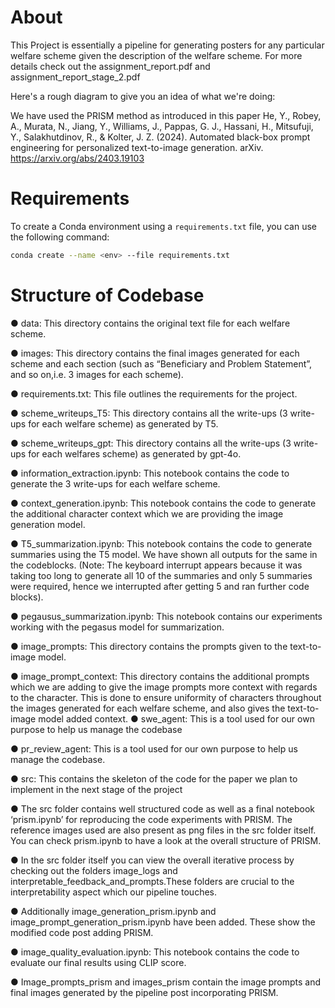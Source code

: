 # About
This Project is essentially a pipeline for generating posters for any particular welfare scheme given the description of the welfare scheme. For more details check out the assignment_report.pdf and assignment_report_stage_2.pdf

Here's a rough diagram to give you an idea of what we're doing:

We have used the PRISM method as introduced in this paper
He, Y., Robey, A., Murata, N., Jiang, Y., Williams, J., Pappas, G. J., Hassani, H., Mitsufuji, Y., Salakhutdinov, R., & Kolter, J. Z. (2024). Automated black-box prompt engineering for personalized text-to-image generation. arXiv. https://arxiv.org/abs/2403.19103

# Requirements
To create a Conda environment using a `requirements.txt` file, you can use the following command:

```bash
conda create --name <env> --file requirements.txt
```

# Structure of Codebase

● data: This directory contains the original text file for each welfare scheme.

● images: This directory contains the final images generated for each scheme and
each section (such as “Beneficiary and Problem Statement”, and so on,i.e. 3
images for each scheme).

● requirements.txt: This file outlines the requirements for the project.

● scheme_writeups_T5: This directory contains all the write-ups (3 write-ups for
each welfare scheme) as generated by T5.

● scheme_writeups_gpt: This directory contains all the write-ups (3 write-ups for
each welfares scheme) as generated by gpt-4o.

● information_extraction.ipynb: This notebook contains the code to generate the 3
write-ups for each welfare scheme.

● context_generation.ipynb: This notebook contains the code to generate the
additional character context which we are providing the image generation model.

● T5_summarization.ipynb: This notebook contains the code to generate
summaries using the T5 model. We have shown all outputs for the same in the
codeblocks. (Note: The keyboard interrupt appears because it was taking too
long to generate all 10 of the summaries and only 5 summaries were required,
hence we interrupted after getting 5 and ran further code blocks).

● pegausus_summarization.ipynb: This notebook contains our experiments
working with the pegasus model for summarization.

● image_prompts: This directory contains the prompts given to the text-to-image
model.

● image_prompt_context: This directory contains the additional prompts which we
are adding to give the image prompts more context with regards to the character.
This is done to ensure uniformity of characters throughout the images generated
for each welfare scheme, and also gives the text-to-image model added context.
● swe_agent: This is a tool used for our own purpose to help us manage the
codebase

● pr_review_agent: This is a tool used for our own purpose to help us manage the
codebase.

● src: This contains the skeleton of the code for the paper we plan to implement in
the next stage of the project

● The src folder contains well structured code as well as a final notebook ‘prism.ipynb’ for
reproducing the code experiments with PRISM. The reference images used are also
present as png files in the src folder itself. You can check prism.ipynb to have a look at
the overall structure of PRISM.

● In the src folder itself you can view the overall iterative process by checking out the
folders image_logs and interpretable_feedback_and_prompts.These folders are crucial
to the interpretability aspect which our pipeline touches.

● Additionally image_generation_prism.ipynb and image_prompt_generation_prism.ipynb
have been added. These show the modified code post adding PRISM.

● image_quality_evaluation.ipynb: This notebook contains the code to evaluate our final
results using CLIP score.

● Image_prompts_prism and images_prism contain the image prompts and final images
generated by the pipeline post incorporating PRISM.


